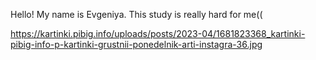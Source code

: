 Hello! My name is Evgeniya. This study is really hard for me((
   
   https://kartinki.pibig.info/uploads/posts/2023-04/1681823368_kartinki-pibig-info-p-kartinki-grustnii-ponedelnik-arti-instagra-36.jpg